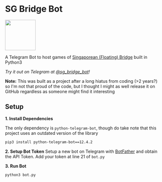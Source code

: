 # SG Bridge Bot
<img src="https://user-images.githubusercontent.com/9080115/132089017-4d733fee-2a90-4469-891f-055d48bbb55a.png" width="100" height="100">

A Telegram Bot to host games of [Singaporean (Floating) Bridge](https://en.wikipedia.org/wiki/Singaporean_bridge) built in Python3

_Try it out on Telegram at [@sg_bridge_bot](https://t.me/sg_bridge_bot)!_

**Note:** This was built as a project after a long hiatus from coding (>2 years?) so I'm not that proud of the code, but I thought I might as well release it on GitHub regardless as someone might find it interesting

## Setup

**1. Install Dependencies**

The only dependency is `python-telegram-bot`, though do take note that this project uses an outdated version of the library
```bash
pip3 install python-telegram-bot==12.4.2
```

**2. Setup Bot Token**
Setup a new bot on Telegram with [BotFather](https://core.telegram.org/bots#6-botfather) and obtain the API Token. Add your token at line 21 of `bot.py`

**3. Run Bot**
```
python3 bot.py
```
